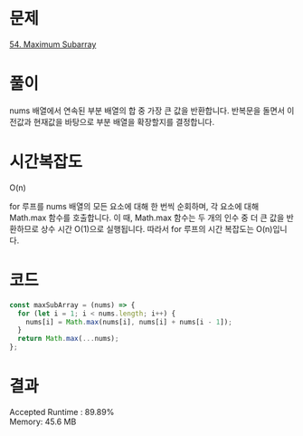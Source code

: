 # 문제

[54. Maximum Subarray](https://leetcode.com/problems/maximum-subarray/)

# 풀이

nums 배열에서 연속된 부분 배열의 합 중 가장 큰 값을 반환합니다.
반복문을 돌면서 이전값과 현재값을 바탕으로 부분 배열을 확장할지를 결정합니다.

# 시간복잡도

O(n)

for 루프를 nums 배열의 모든 요소에 대해 한 번씩 순회하며, 각 요소에 대해 Math.max 함수를 호출합니다. 이 때, Math.max 함수는 두 개의 인수 중 더 큰 값을 반환하므로 상수 시간 O(1)으로 실행됩니다. 따라서 for 루프의 시간 복잡도는 O(n)입니다.

# 코드

```javascript
const maxSubArray = (nums) => {
  for (let i = 1; i < nums.length; i++) {
    nums[i] = Math.max(nums[i], nums[i] + nums[i - 1]);
  }
  return Math.max(...nums);
};
```

# 결과

Accepted
Runtime : 89.89%  
Memory: 45.6 MB

